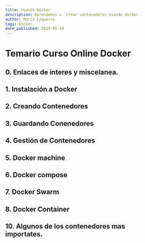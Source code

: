 ```yaml
---
title: Usando Docker 
description: Aprendemos a  Crear contenedores usando docker.
author: Mario Ezquerro
tags: Docker, 
date_published: 2019-05-10
---
```


# Temario Curso Online Docker
## 0. Enlaces de interes y miscelanea.
## 1. Instalación a Docker
## 2. Creando Contenedores
## 3. Guardando Conenedores
## 4. Gestión de Contenedores
## 5. Docker machine
## 6. Docker compose
## 7. Docker Swarm
## 8. Docker Container
## 10. Algunos de los contenedores mas importates.